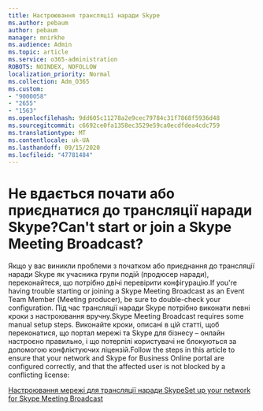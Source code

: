 ```yaml
---
title: Настроювання трансляції наради Skype
ms.author: pebaum
author: pebaum
manager: mnirkhe
ms.audience: Admin
ms.topic: article
ms.service: o365-administration
ROBOTS: NOINDEX, NOFOLLOW
localization_priority: Normal
ms.collection: Adm_O365
ms.custom:
- "9000058"
- "2655"
- "1563"
ms.openlocfilehash: 9dd605c11278a2e9cec79784c31f7868f5936d48
ms.sourcegitcommit: c6692ce0fa1358ec3529e59ca0ecdfdea4cdc759
ms.translationtype: MT
ms.contentlocale: uk-UA
ms.lasthandoff: 09/15/2020
ms.locfileid: "47781484"
---
```

# <a name="cant-start-or-join-a-skype-meeting-broadcast"></a><span data-ttu-id="33fb1-102">Не вдається почати або приєднатися до трансляції наради Skype?</span><span class="sxs-lookup"><span data-stu-id="33fb1-102">Can't start or join a Skype Meeting Broadcast?</span></span>

<span data-ttu-id="33fb1-103">Якщо у вас виникли проблеми з початком або приєднання до трансляції наради Skype як учасника групи подій (продюсер наради), переконайтеся, що потрібно двічі перевірити конфігурацію.</span><span class="sxs-lookup"><span data-stu-id="33fb1-103">If you're having trouble starting or joining a Skype Meeting Broadcast as an Event Team Member (Meeting producer), be sure to double-check your configuration.</span></span> <span data-ttu-id="33fb1-104">Під час трансляції наради Skype потрібно виконати певні кроки з настроювання вручну.</span><span class="sxs-lookup"><span data-stu-id="33fb1-104">Skype Meeting Broadcast requires some manual setup steps.</span></span> <span data-ttu-id="33fb1-105">Виконайте кроки, описані в цій статті, щоб переконатися, що портал мережі та Skype для бізнесу – онлайн настроєно правильно, і що потерпілі користувачі не блокуються за допомогою конфліктуючих ліцензій.</span><span class="sxs-lookup"><span data-stu-id="33fb1-105">Follow the steps in this article to ensure that your network and Skype for Business Online portal are configured correctly, and that the affected user is not blocked by a conflicting license:</span></span>

[<span data-ttu-id="33fb1-106">Настроювання мережі для трансляції наради Skype</span><span class="sxs-lookup"><span data-stu-id="33fb1-106">Set up your network for Skype Meeting Broadcast</span></span>](https://docs.microsoft.com/SkypeForBusiness/set-up-your-network-for-skype-meeting-broadcast/set-up-your-network-for-skype-meeting-broadcast)